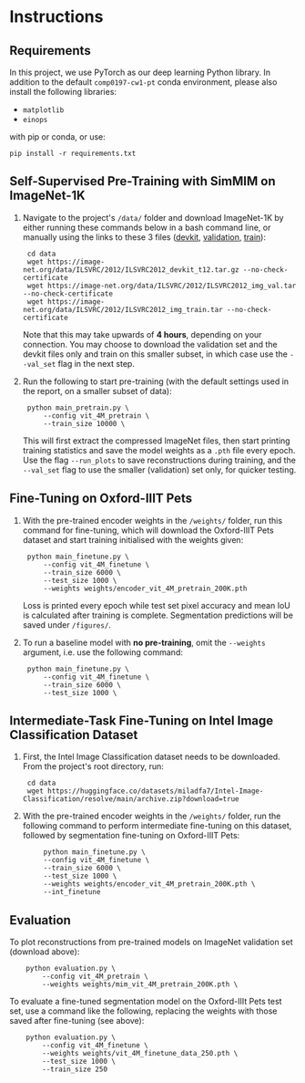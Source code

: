# Instructions
## Requirements
In this project, we use PyTorch as our deep learning Python library. In addition to the default `comp0197-cw1-pt` conda environment, please also install the following libraries:
- `matplotlib`
- `einops`

with pip or conda, or use:

    pip install -r requirements.txt

## Self-Supervised Pre-Training with SimMIM on ImageNet-1K

1. Navigate to the project's `/data/` folder and download ImageNet-1K by either running these commands below in a bash command line, or manually using the links to these 3 files ([devkit](https://image-net.org/data/ILSVRC/2012/ILSVRC2012_devkit_t12.tar.gz), [validation](https://image-net.org/data/ILSVRC/2012/ILSVRC2012_img_val.tar), [train](https://image-net.org/data/ILSVRC/2012/ILSVRC2012_img_train.tar)):
   
        cd data
        wget https://image-net.org/data/ILSVRC/2012/ILSVRC2012_devkit_t12.tar.gz --no-check-certificate
        wget https://image-net.org/data/ILSVRC/2012/ILSVRC2012_img_val.tar --no-check-certificate
        wget https://image-net.org/data/ILSVRC/2012/ILSVRC2012_img_train.tar --no-check-certificate
    Note that this may take upwards of **4 hours**, depending on your connection. You may choose to download the validation set and the devkit files only and train on this smaller subset, in which case use the `--val_set` flag in the next step.
   
2. Run the following to start pre-training (with the default settings used in the report, on a smaller subset of data):

        python main_pretrain.py \
            --config vit_4M_pretrain \
            --train_size 10000 \

   This will first extract the compressed ImageNet files, then start printing training statistics and save the model weights as a `.pth` file every epoch. Use the flag `--run_plots` to save reconstructions during training, and the `--val_set` flag to use the smaller (validation) set only, for quicker testing.
   
## Fine-Tuning on Oxford-IIIT Pets
1. With the pre-trained encoder weights in the `/weights/` folder, run this command for fine-tuning, which will download the Oxford-IIIT Pets dataset and start training initialised with the weights given:

        python main_finetune.py \
            --config vit_4M_finetune \
            --train_size 6000 \
            --test_size 1000 \
            --weights weights/encoder_vit_4M_pretrain_200K.pth
   
   Loss is printed every epoch while test set pixel accuracy and mean IoU is calculated after training is complete.
   Segmentation predictions will be saved under `/figures/`.
2. To run a baseline model with **no pre-training**, omit the `--weights` argument, i.e. use the following command:

        python main_finetune.py \
            --config vit_4M_finetune \
            --train_size 6000 \
            --test_size 1000 \

## Intermediate-Task Fine-Tuning on Intel Image Classification Dataset
1. First, the Intel Image Classification dataset needs to be downloaded. From the project's root directory, run:
        
        cd data
        wget https://huggingface.co/datasets/miladfa7/Intel-Image-Classification/resolve/main/archive.zip?download=true
        
2. With the pre-trained encoder weights in the `/weights/` folder, run the following command to perform intermediate fine-tuning on this dataset, followed by segmentation fine-tuning on Oxford-IIIT Pets:
    
            python main_finetune.py \
            --config vit_4M_finetune \
            --train_size 6000 \
            --test_size 1000 \
            --weights weights/encoder_vit_4M_pretrain_200K.pth \
            --int_finetune

## Evaluation
To plot reconstructions from pre-trained models on ImageNet validation set (download above):

        python evaluation.py \
            --config vit_4M_pretrain \
            --weights weights/mim_vit_4M_pretrain_200K.pth \

To evaluate a fine-tuned segmentation model on the Oxford-IIIt Pets test set, use a command like the following, replacing the weights with those saved after fine-tuning (see above):
    
        python evaluation.py \
            --config vit_4M_finetune \
            --weights weights/vit_4M_finetune_data_250.pth \
            --test_size 1000 \
            --train_size 250
